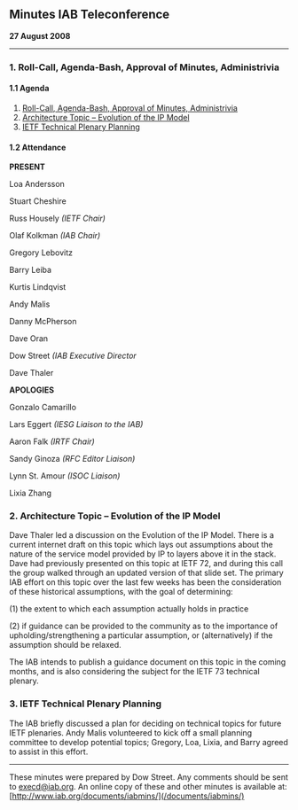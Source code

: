 
Minutes
IAB Teleconference
--------------------------


**27 August 2008**




---


### 1. Roll-Call, Agenda-Bash, Approval of Minutes, Administrivia


#### 1.1 Agenda


1. [Roll-Call, Agenda-Bash, Approval of Minutes, Administrivia](#1)
2. [Architecture Topic – Evolution of the IP Model](#2)
3. [IETF Technical Plenary Planning](#3)


#### 1.2 Attendance


**PRESENT**


Loa Andersson  

Stuart Cheshire   

Russ Housely *(IETF Chair)*  

Olaf Kolkman *(IAB Chair)*  

Gregory Lebovitz   

Barry Leiba  

Kurtis Lindqvist  

Andy Malis  

Danny McPherson  

Dave Oran  

Dow Street *(IAB Executive Director*  

Dave Thaler



**APOLOGIES**


Gonzalo Camarillo   

Lars Eggert *(IESG Liaison to the IAB)*  

Aaron Falk *(IRTF Chair)*  

Sandy Ginoza *(RFC Editor Liaison)*  

Lynn St. Amour *(ISOC Liaison)*  

Lixia Zhang



### 2. Architecture Topic – Evolution of the IP Model


Dave Thaler led a discussion on the Evolution of the IP Model. There is a current internet draft on this topic which lays out assumptions about the nature of the service model provided by IP to layers above it in the stack. Dave had previously presented on this topic at IETF 72, and during this call the group walked through an updated version of that slide set. The primary IAB effort on this topic over the last few weeks has been the consideration of these historical assumptions, with the goal of determining:


(1) the extent to which each assumption actually holds in practice 


(2) if guidance can be provided to the community as to the importance of upholding/strengthening a particular assumption, or (alternatively) if the assumption should be relaxed. 


The IAB intends to publish a guidance document on this topic in the coming months, and is also considering the subject for the IETF 73 technical plenary.


### 3. IETF Technical Plenary Planning


The IAB briefly discussed a plan for deciding on technical topics for future IETF plenaries. Andy Malis volunteered to kick off a small planning committee to develop potential topics; Gregory, Loa, Lixia, and Barry agreed to assist in this effort. 




---


These minutes were prepared by Dow Street. Any comments should be sent to [execd@iab.org](mailto:execd@iab.org). An online copy of these and other minutes is available at: [http://www.iab.org/documents/iabmins/](/documents/iabmins/)


